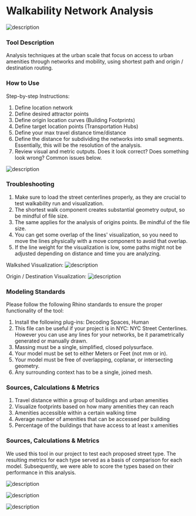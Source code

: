 # Walkability Network Analysis
  

![description](../images/Plan_View_1-2.jpg)

### Tool Description

Analysis techniques at the urban scale that focus on access to urban amenities through networks and mobility, using shortest path and origin / destination routing.  

### How to Use

Step-by-step Instructions: 
1. Define location network
2. Define desired attractor points 
3. Define origin location curves (Building Footprints)
4. Define target location points (Transportation Hubs)
5. Define your max travel distance time/distance 
6. Define the distance for subdividing the networks into small segments. Essentially, this will be the resolution of the analysis.
7. Review visual and metric outputs. Does it look correct? Does something look wrong? Common issues below.

![description](../images/Script_GH.png)

### Troubleshooting

1. Make sure to load the street centerlines properly, as they are crucial  to test walkability run and visualization.
2. The shortest walk component creates substantial geometry output, so be mindful of file size.
3. The same applies for the analysis of origins points. Be mindful of the file size. 
4. You can get some overlap of the lines' visualization, so you need to move the lines physically with a move component to avoid that overlap. 
5. If the line weight for the visualization is low,  some paths might not be adjusted depending on distance and time you are analyzing. 

Walkshed Visualization:
![description](../images/Plan_View_1-1.jpg)

Origin / Destination Visualization:
![description](../images/Plan_View_1-3.jpg)

### Modeling Standards

Please follow the following Rhino standards to ensure the proper functionality of the tool: 
1. Install the following plug-ins: Decoding Spaces, Human
2. This file can be useful if your project is in NYC: NYC Street Centerlines. However you can use any lines for your networks, be it parametrically generated or manually drawn. 
3. Massing must be a single, simplified, closed polysurface.
4. Your model must be set to either Meters or Feet (not mm or in).
5. Your model must be free of overlapping, coplanar, or intersecting geometry.
6. Any surrounding context has to be a single, joined mesh.

### Sources, Calculations & Metrics

1. Travel distance within a group of buildings and urban amenities
2. Visualize footprints based on how many amenities they can reach 
3. Amenities accessible within a certain walking time
4. Average number of amenities that can be accessed per building
5. Percentage of the buildings that have access to at least x amenities

### Sources, Calculations & Metrics

We used this tool in our project to test each proposed street type. The resulting metrics for each type served as a basis of comparison for each model. Subsequently, we were able to score the types based on their performance in this analysis. 

![description](../images/AnalysisResults01.png)

![description](../images/AnalysisResults02.png)

![description](../images/AnalysisResults03.png)
